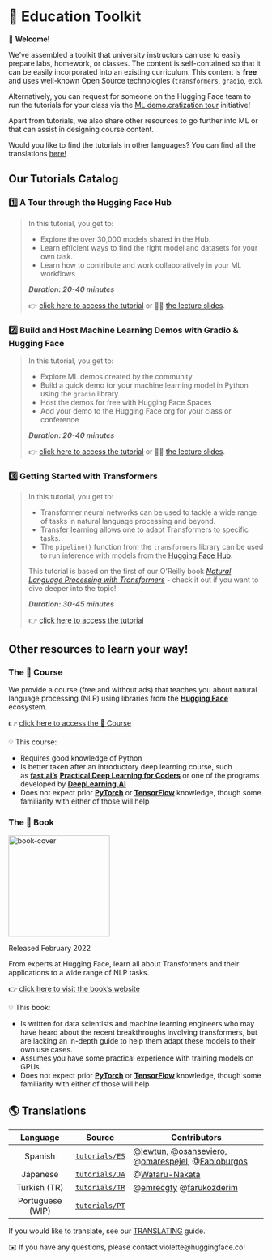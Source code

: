 # 🤗 Education Toolkit

<aside>

👋 **Welcome!**

We’ve assembled a toolkit that university instructors can use to easily prepare labs, homework, or classes. The content is self-contained so that it can be easily incorporated into an existing curriculum. This content is **free** and uses well-known Open Source technologies (`transformers`, `gradio`, etc).

Alternatively, you can request for someone on the Hugging Face team to run the tutorials for your class via the [ML demo.cratization tour](https://www.notion.so/ML-Demo-cratization-tour-with-66847a294abd4e9785e85663f5239652) initiative!

Apart from tutorials, we also share other resources to go further into ML or that can assist in designing course content.

</aside>

Would you like to find the tutorials in other languages? You can find all the translations [here!](https://github.com/huggingface/education-toolkit#-languages-and-translations)

## **Our Tutorials Catalog**

### 1️⃣ A Tour through the Hugging Face Hub

> In this tutorial, you get to:
>
> - Explore the over 30,000 models shared in the Hub.
> - Learn efficient ways to find the right model and datasets for your own task.
> - Learn how to contribute and work collaboratively in your ML workflows
>
> **_Duration: 20-40 minutes_**
>
> 👉 [click here to access the tutorial](https://www.notion.so/Workshop-A-Tour-through-the-Hugging-Face-Hub-2098e4bae9ba4288857e85c87ff1c851) or 👩‍🏫 [the lecture slides](https://docs.google.com/presentation/d/1zQqpFTcpNLV7haj2Inw2qKHq8DjfZEaiObW1ZkLvPWM/edit?usp=sharing).

### 2️⃣ Build and Host Machine Learning Demos with Gradio & Hugging Face

> In this tutorial, you get to:
>
> - Explore ML demos created by the community.
> - Build a quick demo for your machine learning model in Python using the `gradio` library
> - Host the demos for free with Hugging Face Spaces
> - Add your demo to the Hugging Face org for your class or conference
>
> **_Duration: 20-40 minutes_**
>
> 👉 [click here to access the tutorial](https://colab.research.google.com/github/huggingface/education-toolkit/blob/main/tutorials/EN/02_ml-demos-with-gradio.ipynb) or 👩‍🏫 [the lecture slides](https://docs.google.com/presentation/d/14EU_xjtINXtpidWLnUvfcEpmxN46ORS-PLpwfUf8C1I/edit?usp=sharing).

### 3️⃣ Getting Started with Transformers

> In this tutorial, you get to:
>
> - Transformer neural networks can be used to tackle a wide range of tasks in natural language processing and beyond.
> - Transfer learning allows one to adapt Transformers to specific tasks.
> - The `pipeline()` function from the `transformers` library can be used to run inference with models from the [Hugging Face Hub](https://huggingface.co/models).
>
> This tutorial is based on the first of our O'Reilly book *[Natural Language Processing with Transformers](https://transformersbook.com/)* - check it out if you want to dive deeper into the topic!
>
> **_Duration: 30-45 minutes_**
>
> 👉 [click here to access the tutorial](https://colab.research.google.com/github/huggingface/education-toolkit/blob/main/tutorials/EN/03_getting-started-with-transformers.ipynb)

## **Other resources to learn your way!**

### **The 🤗 Course**

We provide a course (free and without ads) that teaches you about natural language processing (NLP) using libraries from the **[Hugging Face](https://huggingface.co/)** ecosystem.

👉 [click here to access the 🤗 Course](https://huggingface.co/course/chapter1/1)

<aside>
💡 This course:

- Requires good knowledge of Python
- Is better taken after an introductory deep learning course, such as **[fast.ai’s](https://www.fast.ai/)** **[Practical Deep Learning for Coders](https://course.fast.ai/)** or one of the programs developed by **[DeepLearning.AI](https://www.deeplearning.ai/)**
- Does not expect prior **[PyTorch](https://pytorch.org/)** or **[TensorFlow](https://www.tensorflow.org/)** knowledge, though some familiarity with either of those will help
</aside>

### **The 🤗 Book**

<img alt="book-cover" height=200 src="../../images/book_cover.jpg" id="book-cover"/>

Released February 2022

From experts at Hugging Face, learn all about Transformers and their applications to a wide range of NLP tasks.

👉 [click here to visit the book’s website](https://transformersbook.com/)

<aside>
💡 This book:

- Is written for data scientists and machine learning engineers who may have heard about the recent breakthroughs involving transformers, but are lacking an in-depth guide to help them adapt these models to their own use cases.
- Assumes you have some practical experience with training models on GPUs.
- Does not expect prior **[PyTorch](https://pytorch.org/)** or **[TensorFlow](https://www.tensorflow.org/)** knowledge, though some familiarity with either of those will help
</aside>


## 🌎 Translations

| Language | Source | Contributors |
|:---:|:---:|---|
| Spanish | [ `tutorials/ES` ]( https://github.com/huggingface/education-toolkit/tree/main/tutorials/ES ) | @[lewtun](https://github.com/lewtun), @[osanseviero](https://github.com/osanseviero), @[omarespejel](https://github.com/omarespejel), @[Fabioburgos](https://github.com/Fabioburgos) |
| Japanese | [ `tutorials/JA` ]( https://github.com/huggingface/education-toolkit/tree/main/tutorials/JA ) | @[Wataru-Nakata](https://github.com/Wataru-Nakata) |
| Turkish (TR) | [ `tutorials/TR` ]( https://github.com/huggingface/education-toolkit/tree/main/tutorials/TR ) | @[emrecgty](https://github.com/emrecgty/) @[farukozderim](https://github.com/FarukOzderim/)  |
| Portuguese (WIP) | [ `tutorials/PT` ]( https://github.com/huggingface/education-toolkit/tree/main/tutorials/PT ) |  |

If you would like to translate, see our [TRANSLATING](https://github.com/huggingface/education-toolkit#-languages-and-translations/TRANSLATING.md) guide.

<aside>
✉️ If you have any questions, please contact violette@huggingface.co!

</aside>

